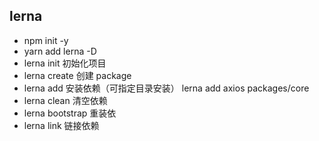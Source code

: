## lerna

-   npm init -y
-   yarn add lerna -D
-   lerna init 初始化项目
-   lerna create 创建 package
-   lerna add 安装依赖（可指定目录安装） lerna add axios packages/core
-   lerna clean 清空依赖
-   lerna bootstrap 重装依
-   lerna link 链接依赖
